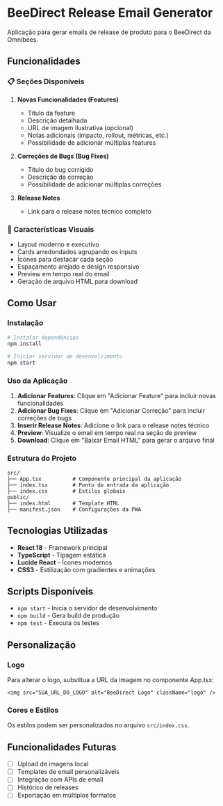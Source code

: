 # BeeDirect Release Email Generator

Aplicação para gerar emails de release de produto para o BeeDirect da Omnibees.

## Funcionalidades

### 📋 Seções Disponíveis

1. **Novas Funcionalidades (Features)**
   - Título da feature
   - Descrição detalhada
   - URL de imagem ilustrativa (opcional)
   - Notas adicionais (impacto, rollout, métricas, etc.)
   - Possibilidade de adicionar múltiplas features

2. **Correções de Bugs (Bug Fixes)**
   - Título do bug corrigido
   - Descrição da correção
   - Possibilidade de adicionar múltiplas correções

3. **Release Notes**
   - Link para o release notes técnico completo

### 🎨 Características Visuais

- Layout moderno e executivo
- Cards arredondados agrupando os inputs
- Ícones para destacar cada seção
- Espaçamento arejado e design responsivo
- Preview em tempo real do email
- Geração de arquivo HTML para download

## Como Usar

### Instalação

```bash
# Instalar dependências
npm install

# Iniciar servidor de desenvolvimento
npm start
```

### Uso da Aplicação

1. **Adicionar Features**: Clique em "Adicionar Feature" para incluir novas funcionalidades
2. **Adicionar Bug Fixes**: Clique em "Adicionar Correção" para incluir correções de bugs
3. **Inserir Release Notes**: Adicione o link para o release notes técnico
4. **Preview**: Visualize o email em tempo real na seção de preview
5. **Download**: Clique em "Baixar Email HTML" para gerar o arquivo final

### Estrutura do Projeto

```
src/
├── App.tsx          # Componente principal da aplicação
├── index.tsx        # Ponto de entrada da aplicação
├── index.css        # Estilos globais
public/
├── index.html       # Template HTML
├── manifest.json    # Configurações da PWA
```

## Tecnologias Utilizadas

- **React 18** - Framework principal
- **TypeScript** - Tipagem estática
- **Lucide React** - Ícones modernos
- **CSS3** - Estilização com gradientes e animações

## Scripts Disponíveis

- `npm start` - Inicia o servidor de desenvolvimento
- `npm build` - Gera build de produção
- `npm test` - Executa os testes

## Personalização

### Logo
Para alterar o logo, substitua a URL da imagem no componente App.tsx:
```tsx
<img src="SUA_URL_DO_LOGO" alt="BeeDirect Logo" className="logo" />
```

### Cores e Estilos
Os estilos podem ser personalizados no arquivo `src/index.css`.

## Funcionalidades Futuras

- [ ] Upload de imagens local
- [ ] Templates de email personalizáveis
- [ ] Integração com APIs de email
- [ ] Histórico de releases
- [ ] Exportação em múltiplos formatos